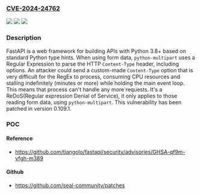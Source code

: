 ### [CVE-2024-24762](https://cve.mitre.org/cgi-bin/cvename.cgi?name=CVE-2024-24762)
![](https://img.shields.io/static/v1?label=Product&message=fastapi&color=blue)
![](https://img.shields.io/static/v1?label=Version&message=%3D%20%3C%3D%200.109.0%20&color=brighgreen)
![](https://img.shields.io/static/v1?label=Vulnerability&message=CWE-400%3A%20Uncontrolled%20Resource%20Consumption&color=brighgreen)

### Description

FastAPI is a web framework for building APIs with Python 3.8+ based on standard Python type hints. When using form data, `python-multipart` uses a Regular Expression to parse the HTTP `Content-Type` header, including options. An attacker could send a custom-made `Content-Type` option that is very difficult for the RegEx to process, consuming CPU resources and stalling indefinitely (minutes or more) while holding the main event loop. This means that process can't handle any more requests. It's a ReDoS(Regular expression Denial of Service), it only applies to those reading form data, using `python-multipart`. This vulnerability has been patched in version 0.109.1.

### POC

#### Reference
- https://github.com/tiangolo/fastapi/security/advisories/GHSA-qf9m-vfgh-m389

#### Github
- https://github.com/seal-community/patches


